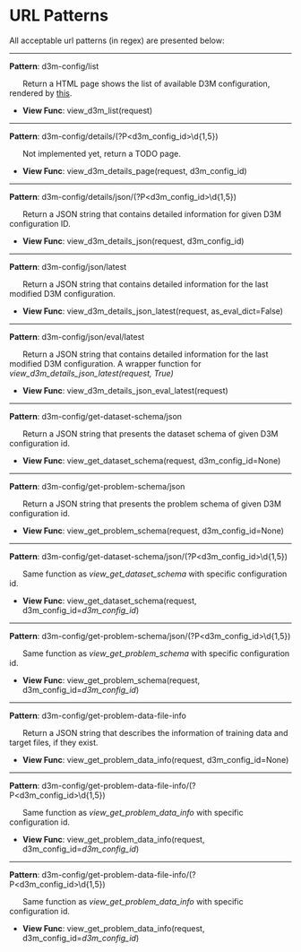 URL Patterns
============

All acceptable url patterns (in regex) are presented below:

---

**Pattern**: d3m-config/list

&nbsp;&nbsp;&nbsp;&nbsp;&nbsp;&nbsp;Return a HTML page shows the list of available D3M configuration, rendered by [this](https://github.com/TwoRavens/TwoRavens/blob/master/tworaven_apps/configurations/templates/d3m_config_list.html).

* **View Func**: view_d3m_list(request)
---

**Pattern**: d3m-config/details/(?P<d3m_config_id>\d{1,5})

&nbsp;&nbsp;&nbsp;&nbsp;&nbsp;&nbsp;Not implemented yet, return a TODO page.

* **View Func**: view_d3m_details_page(request, d3m_config_id)

---

**Pattern**: d3m-config/details/json/(?P<d3m_config_id>\d{1,5})

&nbsp;&nbsp;&nbsp;&nbsp;&nbsp;&nbsp;Return a JSON string that contains detailed information for given D3M configuration ID.

* **View Func**: view_d3m_details_json(request, d3m_config_id)

---

**Pattern**: d3m-config/json/latest

&nbsp;&nbsp;&nbsp;&nbsp;&nbsp;&nbsp;Return a JSON string that contains detailed information for the last modified D3M configuration.

* **View Func**: view_d3m_details_json_latest(request, as_eval_dict=False)

---

**Pattern**: d3m-config/json/eval/latest

&nbsp;&nbsp;&nbsp;&nbsp;&nbsp;&nbsp;Return a JSON string that contains detailed information for the last modified D3M configuration. A wrapper function for *view_d3m_details_json_latest(request, True)*

* **View Func**: view_d3m_details_json_eval_latest(request)

---

**Pattern**: d3m-config/get-dataset-schema/json

&nbsp;&nbsp;&nbsp;&nbsp;&nbsp;&nbsp;Return a JSON string that presents the dataset schema of given D3M configuration id.

* **View Func**: view_get_dataset_schema(request, d3m_config_id=None)

---

**Pattern**: d3m-config/get-problem-schema/json

&nbsp;&nbsp;&nbsp;&nbsp;&nbsp;&nbsp;Return a JSON string that presents the problem schema of given D3M configuration id.

* **View Func**: view_get_problem_schema(request, d3m_config_id=None)

---

**Pattern**: d3m-config/get-dataset-schema/json/(?P<d3m_config_id>\d{1,5})

&nbsp;&nbsp;&nbsp;&nbsp;&nbsp;&nbsp;Same function as *view_get_dataset_schema* with specific configuration id.

* **View Func**: view_get_dataset_schema(request, d3m_config_id=*d3m_config_id*)

---

**Pattern**: d3m-config/get-problem-schema/json/(?P<d3m_config_id>\d{1,5})

&nbsp;&nbsp;&nbsp;&nbsp;&nbsp;&nbsp;Same function as *view_get_problem_schema* with specific configuration id.

* **View Func**: view_get_problem_schema(request, d3m_config_id=*d3m_config_id*)

---

**Pattern**: d3m-config/get-problem-data-file-info

&nbsp;&nbsp;&nbsp;&nbsp;&nbsp;&nbsp;Return a JSON string that describes the information of training data and target files, if they exist.

* **View Func**: view_get_problem_data_info(request, d3m_config_id=None)

---

**Pattern**: d3m-config/get-problem-data-file-info/(?P<d3m_config_id>\d{1,5})

&nbsp;&nbsp;&nbsp;&nbsp;&nbsp;&nbsp;Same function as *view_get_problem_data_info* with specific configuration id.

* **View Func**: view_get_problem_data_info(request, d3m_config_id=*d3m_config_id*)

---

**Pattern**: d3m-config/get-problem-data-file-info/(?P<d3m_config_id>\d{1,5})

&nbsp;&nbsp;&nbsp;&nbsp;&nbsp;&nbsp;Same function as *view_get_problem_data_info* with specific configuration id.

* **View Func**: view_get_problem_data_info(request, d3m_config_id=*d3m_config_id*)



